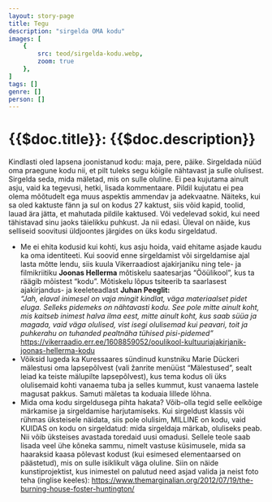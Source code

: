 ```yaml
---
layout: story-page
title: Tegu
description: "sirgelda OMA kodu"
images: [
    {
        src: teod/sirgelda-kodu.webp,
        zoom: true
    },
]
tags: []
genre: []
person: []
---
```


# {{$doc.title}}: {{$doc.description}}

Kindlasti oled lapsena joonistanud kodu: maja, pere, päike. Sirgeldada nüüd oma praegune kodu nii, et pilt tuleks segu kõigile nähtavast ja sulle olulisest. Sirgelda seda, mida mäletad, mis on sulle oluline. Ei pea kujutama ainult asju, vaid ka tegevusi, hetki, lisada kommentaare. Pildil kujutatu ei pea olema mõõtudelt ega muus aspektis ammendav ja adekvaatne. Näiteks, kui sa oled kaktuste fänn ja sul on kodus 27 kaktust, siis võid kapid, toolid, lauad ära jätta, et mahutada pildile kaktused. Või vedelevad sokid, kui need tähistavad sinu jaoks täielikku puhkust. Ja nii edasi. Üleval on näide, kus selliseid soovitusi üldjoontes järgides on üks kodu sirgeldatud.



<details-wrapper summary="Lisaks" icon="icon-park-outline:six-points">

- Me ei ehita kodusid kui kohti, kus asju hoida, vaid ehitame asjade kaudu ka oma identiteeti. Kui soovid enne sirgeldamist või sirgeldamise ajal lasta mõtte lendu, siis kuula Vikerraadiost ajakirjaniku ning tele- ja filmikriitiku **Joonas Hellerma** mõtiskelu saatesarjas “Ööülikool”, kus ta räägib mõistest “kodu”. Mõtiskelu lõpus tsiteerib ta saarlasest ajakirjandus- ja keeleteadlast **Juhan Peeglit:** \
*“Jah, elaval inimesel on vaja mingit kindlat, väga materiaalset pidet eluga. Selleks pidemeks on nähtavasti kodu. See pole mitte ainult koht, mis kaitseb inimest halva ilma eest, mitte ainult koht, kus saab süüa ja magada, vaid väga olulised, vist isegi olulisemad kui peavari, toit ja puhkerahu on tuhanded pealtnäha tühised pisi-pidemed”* \
https://vikerraadio.err.ee/1608859052/ooulikool-kultuuriajakirjanik-joonas-hellerma-kodu
- Võiksid lugeda ka Kuressaares sündinud kunstniku Marie Dückeri mälestusi oma lapsepõlvest (vali žanrite menüüst “Mälestused”, sealt leiad ka teiste mälupilte lapsepõlvest), kus tema kodus oli üks olulisemaid kohti vanaema tuba ja selles kummut, kust vanaema lastele magusat pakkus. Samuti mäletas ta koduaia lillede lõhna. 
- Mida oma kodu sirgeldusega pihta hakata? Võib-olla tegid selle eelkõige märkamise ja sirgeldamise harjutamiseks. Kui sirgeldust klassis või rühmas üksteisele näidata, siis pole olulisim, MILLINE on kodu, vaid KUIDAS on kodu on sirgeldatud: mida sirgeldaja märkab, oluliseks peab. Nii võib üksteises avastada toredaid uusi omadusi. Sellele teole saab lisada veel ühe kõneka sammu, nimelt vastuse küsimusele, mida sa haaraksid kaasa põlevast kodust (kui esimesed elementaarsed on päästetud), mis on sulle isiklikult väga oluline. Siin on näide kunstiprojektist, kus inimestel on palutud need asjad valida ja neist foto teha (inglise keeles): https://www.themarginalian.org/2012/07/19/the-burning-house-foster-huntington/

</details-wrapper>

